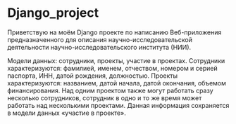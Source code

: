 # Django_project

Приветствую на моём Django проекте по написанию Веб-приложения предназначенного для описания научно-исследовательской деятельности научно-исследовательского института (НИИ).

Модели данных: сотрудники, проекты, участие в проектах. 
Сотрудники характеризуются: фамилией, именем, отчеством, номером и серией паспорта, ИНН, датой рождения, должностью. 
Проекты характеризуются: названием, датой начала, датой окончания, объемом финансирования. 
Над одним проектом также могут работать сразу несколько сотрудников, сотрудник в одно и то же время может работать над несколькими проектами. 
Данная информация сохраняется в модели данных «участие в проекте».
